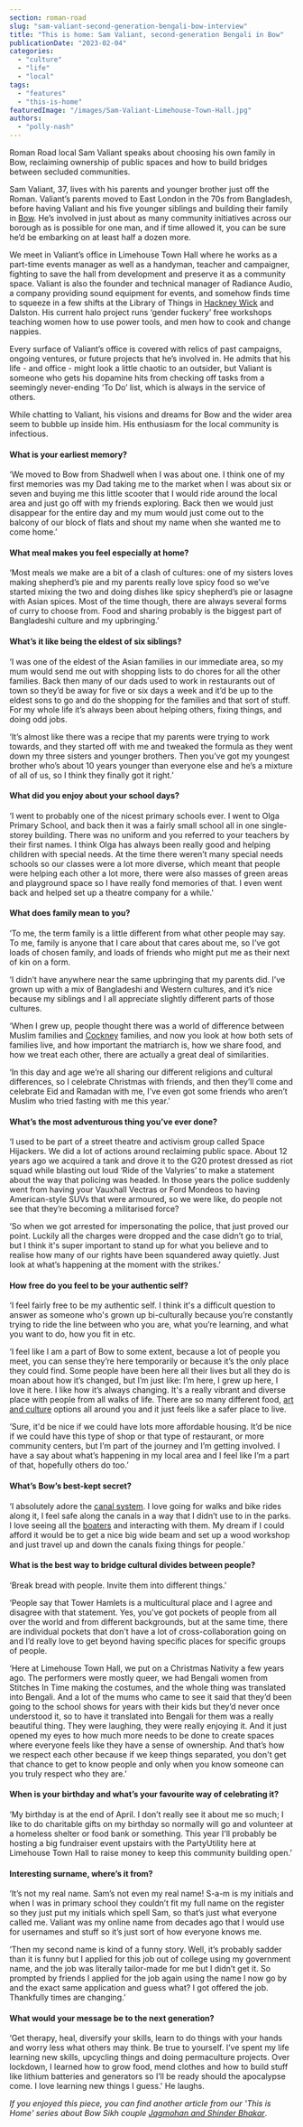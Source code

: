 ```yaml
---
section: roman-road
slug: "sam-valiant-second-generation-bengali-bow-interview"
title: "This is home: Sam Valiant, second-generation Bengali in Bow"
publicationDate: "2023-02-04"
categories: 
  - "culture"
  - "life"
  - "local"
tags: 
  - "features"
  - "this-is-home"
featuredImage: "/images/Sam-Valiant-Limehouse-Town-Hall.jpg"
authors: 
  - "polly-nash"
---
```


Roman Road local Sam Valiant speaks about choosing his own family in Bow, reclaiming ownership of public spaces and how to build bridges between secluded communities.

Sam Valiant, 37, lives with his parents and younger brother just off the Roman. Valiant’s parents moved to East London in the 70s from Bangladesh, before having Valiant and his five younger siblings and building their family in [Bow](https://romanroadlondon.com/what-is-person-from-bow-called/). He’s involved in just about as many community initiatives across our borough as is possible for one man, and if time allowed it, you can be sure he’d be embarking on at least half a dozen more. 

We meet in Valiant’s office in Limehouse Town Hall where he works as a part-time events manager as well as a handyman, teacher and campaigner, fighting to save the hall from development and preserve it as a community space. Valiant is also the founder and technical manager of Radiance Audio, a company providing sound equipment for events, and somehow finds time to squeeze in a few shifts at the Library of Things in [Hackney Wick](https://romanroadlondon.com/hackney-wick-bars-restaurants-raves/) and Dalston. His current halo project runs ‘gender fuckery’ free workshops teaching women how to use power tools, and men how to cook and change nappies.

Every surface of Valiant’s office is covered with relics of past campaigns, ongoing ventures, or future projects that he’s involved in. He admits that his life - and office - might look a little chaotic to an outsider, but Valiant is someone who gets his dopamine hits from checking off tasks from a seemingly never-ending ‘To Do’ list, which is always in the service of others.  

While chatting to Valiant, his visions and dreams for Bow and the wider area seem to bubble up inside him. His enthusiasm for the local community is infectious.  

#### What is your earliest memory? 

‘We moved to Bow from Shadwell when I was about one. I think one of my first memories was my Dad taking me to the market when I was about six or seven and buying me this little scooter that I would ride around the local area and just go off with my friends exploring. Back then we would just disappear for the entire day and my mum would just come out to the balcony of our block of flats and shout my name when she wanted me to come home.’

#### What meal makes you feel especially at home?

‘Most meals we make are a bit of a clash of cultures: one of my sisters loves making shepherd’s pie and my parents really love spicy food so we’ve started mixing the two and doing dishes like spicy shepherd’s pie or lasagne with Asian spices. Most of the time though, there are always several forms of curry to choose from. Food and sharing probably is the biggest part of Bangladeshi culture and my upbringing.’

#### What’s it like being the eldest of six siblings?

‘I was one of the eldest of the Asian families in our immediate area, so my mum would send me out with shopping lists to do chores for all the other families. Back then many of our dads used to work in restaurants out of town so they’d be away for five or six days a week and it’d be up to the eldest sons to go and do the shopping for the families and that sort of stuff. For my whole life it’s always been about helping others, fixing things, and doing odd jobs. 

‘It’s almost like there was a recipe that my parents were trying to work towards, and they started off with me and tweaked the formula as they went down my three sisters and younger brothers. Then you’ve got my youngest brother who’s about 10 years younger than everyone else and he’s a mixture of all of us, so I think they finally got it right.’

#### What did you enjoy about your school days?

‘I went to probably one of the nicest primary schools ever. I went to Olga Primary School, and back then it was a fairly small school all in one single-storey building. There was no uniform and you referred to your teachers by their first names. I think Olga has always been really good and helping children with special needs. At the time there weren’t many special needs schools so our classes were a lot more diverse, which meant that people were helping each other a lot more, there were also masses of green areas and playground space so I have really fond memories of that. I even went back and helped set up a theatre company for a while.'

#### What does family mean to you?

‘To me, the term family is a little different from what other people may say. To me, family is anyone that I care about that cares about me, so I’ve got loads of chosen family, and loads of friends who might put me as their next of kin on a form. 

‘I didn’t have anywhere near the same upbringing that my parents did. I’ve grown up with a mix of Bangladeshi and Western cultures, and it’s nice because my siblings and I all appreciate slightly different parts of those cultures. 

‘When I grew up, people thought there was a world of difference between Muslim families and [Cockney](https://romanroadlondon.com/cockney-rhyming-slang-history/) families, and now you look at how both sets of families live, and how important the matriarch is, how we share food, and how we treat each other, there are actually a great deal of similarities. 

‘In this day and age we’re all sharing our different religions and cultural differences, so I celebrate Christmas with friends, and then they’ll come and celebrate Eid and Ramadan with me, I’ve even got some friends who aren’t Muslim who tried fasting with me this year.’

#### What’s the most adventurous thing you’ve ever done?

‘I used to be part of a street theatre and activism group called Space Hijackers. We did a lot of actions around reclaiming public space. About 12 years ago we acquired a tank and drove it to the G20 protest dressed as riot squad while blasting out loud ‘Ride of the Valyries’ to make a statement about the way that policing was headed. In those years the police suddenly went from having your Vauxhall Vectras or Ford Mondeos to having American-style SUVs that were armoured, so we were like, do people not see that they’re becoming a militarised force? 

‘So when we got arrested for impersonating the police, that just proved our point. Luckily all the charges were dropped and the case didn’t go to trial, but I think it's super important to stand up for what you believe and to realise how many of our rights have been squandered away quietly. Just look at what’s happening at the moment with the strikes.’

#### How free do you feel to be your authentic self?

‘I feel fairly free to be my authentic self. I think it's a difficult question to answer as someone who's grown up bi-culturally because you’re constantly trying to ride the line between who you are, what you’re learning, and what you want to do, how you fit in etc. 

‘I feel like I am a part of Bow to some extent, because a lot of people you meet, you can sense they’re here temporarily or because it’s the only place they could find. Some people have been here all their lives but all they do is moan about how it’s changed, but I’m just like: I’m here, I grew up here, I love it here. I like how it’s always changing. It's a really vibrant and diverse place with people from all walks of life. There are so many different food, [art and culture](https://romanroadlondon.com/art-exhibitions-east-london/) options all around you and it just feels like a safer place to live.

‘Sure, it'd be nice if we could have lots more affordable housing. It’d be nice if we could have this type of shop or that type of restaurant, or more community centers, but I’m part of the journey and I’m getting involved. I have a say about what’s happening in my local area and I feel like I’m a part of that, hopefully others do too.’ 

#### What’s Bow’s best-kept secret?

‘I absolutely adore the [canal system](https://romanroadlondon.com/hertford-union-canal-history-victoria-park/). I love going for walks and bike rides along it, I feel safe along the canals in a way that I didn’t use to in the parks. I love seeing all the [boaters](https://romanroadlondon.com/regents-canal-boat-window-photos-rose-palmer/) and interacting with them. My dream if I could afford it would be to get a nice big wide beam and set up a wood workshop and just travel up and down the canals fixing things for people.’

#### What is the best way to bridge cultural divides between people?

‘Break bread with people. Invite them into different things.’ 

‘People say that Tower Hamlets is a multicultural place and I agree and disagree with that statement. Yes, you've got pockets of people from all over the world and from different backgrounds, but at the same time, there are individual pockets that don't have a lot of cross-collaboration going on and I’d really love to get beyond having specific places for specific groups of people. 

‘Here at Limehouse Town Hall, we put on a Christmas Nativity a few years ago. The performers were mostly queer, we had Bengali women from Stitches In Time making the costumes, and the whole thing was translated into Bengali. And a lot of the mums who came to see it said that they’d been going to the school shows for years with their kids but they’d never once understood it, so to have it translated into Bengali for them was a really beautiful thing. They were laughing, they were really enjoying it. And it just opened my eyes to how much more needs to be done to create spaces where everyone feels like they have a sense of ownership. And that’s how we respect each other because if we keep things separated, you don't get that chance to get to know people and only when you know someone can you truly respect who they are.’ 

#### When is your birthday and what’s your favourite way of celebrating it?

‘My birthday is at the end of April. I don’t really see it about me so much; I like to do charitable gifts on my birthday so normally will go and volunteer at a homeless shelter or food bank or something. This year I'll probably be hosting a big fundraiser event upstairs with the PartyUtility here at Limehouse Town Hall to raise money to keep this community building open.’

#### Interesting surname, where’s it from?

‘It’s not my real name. Sam’s not even my real name! S-a-m is my initials and when I was in primary school they couldn’t fit my full name on the register so they just put my initials which spell Sam, so that’s just what everyone called me. Valiant was my online name from decades ago that I would use for usernames and stuff so it’s just sort of how everyone knows me. 

‘Then my second name is kind of a funny story. Well, it’s probably sadder than it is funny but I applied for this job out of college using my government name, and the job was literally tailor-made for me but I didn’t get it. So prompted by friends I applied for the job again using the name I now go by and the exact same application and guess what? I got offered the job. Thankfully times are changing.’

#### What would your message be to the next generation?

‘Get therapy, heal, diversify your skills, learn to do things with your hands and worry less what others may think. Be true to yourself. I’ve spent my life learning new skills, upcycling things and doing permaculture projects. Over lockdown, I learned how to grow food, mend clothes and how to build stuff like lithium batteries and generators so I’ll be ready should the apocalypse come. I love learning new things I guess.' He laughs.

_If you enjoyed this piece, you can find another article from our 'This is Home' series about Bow Sikh couple [Jagmohan and Shinder Bhakar](https://romanroadlondon.com/jagmohan-shinder-bhakar-sikh-bow-east-end-interview/)_.


